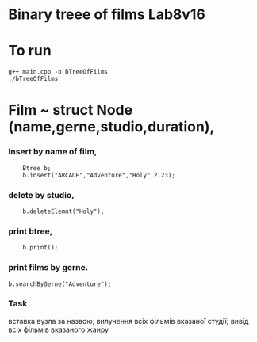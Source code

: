 # Binary treee of films Lab8v16
# To run
```
g++ main.cpp -o bTreeOfFilms
./bTreeOfFilms
```
# Film ~ struct Node (name,gerne,studio,duration), 

### Insert by name of film, 
```
    Btree b;
    b.insert("ARCADE","Adventure","Holy",2.23);
```
### delete by studio,
```
    b.deleteElemnt("Holy");
```
### print btree,
```
    b.print();
```
### print films by gerne.
```
b.searchByGerne("Adventure");
```
### Task
вставка вузла за назвою;
вилучення всіх фільмів вказаної студії;
вивід всіх фільмів вказаного жанру

